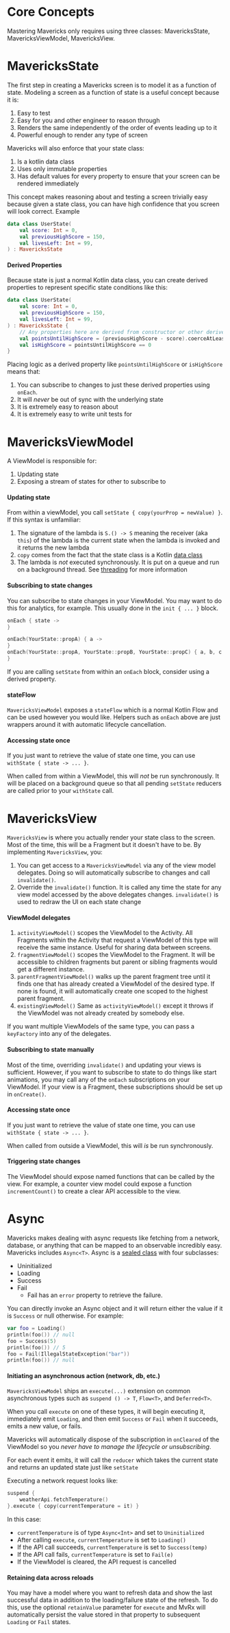 # Core Concepts
Mastering Mavericks only requires using three classes: MavericksState, MavericksViewModel, MavericksView.

# MavericksState
The first step in creating a Mavericks screen is to model it as a function of state. Modeling a screen as a function of state is a useful concept because it is:
1. Easy to test
1. Easy for you and other engineer to reason through
1. Renders the same independently of the order of events leading up to it
1. Powerful enough to render any type of screen

Mavericks will also enforce that your state class:
1. Is a kotlin data class
1. Uses only immutable properties
1. Has default values for every property to ensure that your screen can be rendered immediately

This concept makes reasoning about and testing a screen trivially easy because given a state class, you can have high confidence that you screen will look correct.
Example
```kotlin
data class UserState(
    val score: Int = 0,
    val previousHighScore = 150,
    val livesLeft: Int = 99,
) : MavericksState
```

#### Derived Properties
Because state is just a normal Kotlin data class, you can create derived properties to represent specific state conditions like this:
```kotlin
data class UserState(
    val score: Int = 0,
    val previousHighScore = 150,
    val livesLeft: Int = 99,
) : MavericksState {
    // Any properties here are derived from constructor or other derived properties
    val pointsUntilHighScore = (previousHighScore - score).coerceAtLeast(0)
    val isHighScore = pointsUntilHighScore == 0
}
```
Placing logic as a derived property like `pointsUntilHighScore` or `isHighScore` means that:
1. You can subscribe to changes to just these derived properties using `onEach`.
1. It will _never_ be out of sync with the underlying state
1. It is extremely easy to reason about
1. It is extremely easy to write unit tests for

# MavericksViewModel

A ViewModel is responsible for:
1. Updating state
2. Exposing a stream of states for other to subscribe to

#### Updating state
From within a viewModel, you call `setState { copy(yourProp = newValue) }`. If this syntax is unfamiliar:
1. The signature of the lambda is `S.() -> S` meaning the receiver (aka `this`) of the lambda is the current state when the lambda is invoked and it returns the new lambda
1. `copy` comes from the fact that the state class is a Kotlin [data class](https://kotlinlang.org/docs/reference/data-classes.html)
1. The lambda is _not_ executed synchronously. It is put on a queue and run on a background thread. See [threading](threading.md) for more information

#### Subscribing to state changes
You can subscribe to state changes in your ViewModel. You may want to do this for analytics, for example. This usually done in the `init { ... }` block.

```kotlin
onEach { state ->
}
```

```kotlin
onEach(YourState::propA) { a ->
}
onEach(YourState::propA, YourState::propB, YourState::propC) { a, b, c ->
}
```
If you are calling `setState` from within an `onEach` block, consider using a derived property.

#### stateFlow
`MavericksViewModel` exposes a `stateFlow` which is a normal Kotlin Flow and can be used however you would like. Helpers such as `onEach` above are just wrappers around it with automatic lifecycle cancellation.

#### Accessing state once
If you just want to retrieve the value of state one time, you can use `withState { state -> ... }`.

When called from within a ViewModel, this will _not_ be run synchronously. It will be placed on a background queue so that all pending `setState` reducers are called prior to your `withState` call.

# MavericksView
`MavericksView` is where you actually render your state class to the screen. Most of the time, this will be a Fragment but it doesn't have to be.
By implementing `MavericksView`, you:
1. You can get access to a `MavericksViewModel` via any of the view model delegates. Doing so will automatically subscribe to changes and call `invalidate()`.
1. Override the `invalidate()` function. It is called any time the state for any view model accessed by the above delegates changes. `invalidate()` is used to redraw the UI on each state change

#### ViewModel delegates
1. `activityViewModel()` scopes the ViewModel to the Activity. All Fragments within the Activity that request a ViewModel of this type will receive the same instance. Useful for sharing data between screens.
1. `fragmentViewModel()` scopes the ViewModel to the Fragment. It will be accessible to children fragments but parent or sibling fragments would get a different instance.
1. `parentFragmentViewModel()` walks up the parent fragment tree until it finds one that has already created a ViewModel of the desired type. If none is found, it will automatically create one scoped to the highest parent fragment.
1. `existingViewModel()` Same as `activityViewModel()` except it throws if the ViewModel was not already created by somebody else.

If you want multiple ViewModels of the same type, you can pass a `keyFactory` into any of the delegates.

#### Subscribing to state manually
Most of the time, overriding `invalidate()` and updating your views is sufficient. However, if you want to subscribe to state to do things like start animations, you may call any of the `onEach` subscriptions on your ViewModel. If your view is a Fragment, these subscriptions should be set up in `onCreate()`.

#### Accessing state once
If you just want to retrieve the value of state one time, you can use `withState { state -> ... }`.

When called from outside a ViewModel, this will _is_ be run synchronously.

#### Triggering state changes
The ViewModel should expose named functions that can be called by the view. For example, a counter view model could expose a function `incrementCount()` to create a clear API accessible to the view.

# Async
Mavericks makes dealing with async requests like fetching from a network, database, or anything that can be mapped to an observable incredibly easy. Mavericks includes `Async<T>`. Async is a [sealed class](https://kotlinlang.org/docs/reference/sealed-classes.html) with four subclasses:
* Uninitialized
* Loading
* Success
* Fail
    * Fail has an `error` property to retrieve the failure.

You can directly invoke an Async object and it will return either the value if it is `Success` or null otherwise.
For example:
```kotlin
var foo = Loading()
println(foo()) // null
foo = Success(5)
println(foo()) // 5
foo = Fail(IllegalStateException("bar"))
println(foo()) // null
```

#### Initiating an asynchronous action (network, db, etc.)
`MavericksViewModel` ships an `execute(...)` extension on common asynchronous types such as `suspend () -> T`, `Flow<T>`, and `Deferred<T>`.

When you call `execute` on one of these types, it will begin executing it, immediately emit `Loading`, and then emit `Success` or `Fail` when it succeeds, emits a new value, or fails.

Mavericks will automatically dispose of the subscription in `onCleared` of the ViewModel so you _never have to manage the lifecycle or unsubscribing_.

For each event it emits, it will call the `reducer` which takes the current state and returns an updated state just like `setState`

Executing a network request looks like:
```kotlin
suspend {
    weatherApi.fetchTemperature()
}.execute { copy(currentTemperature = it) }
```
In this case:
* `currentTemperature` is of type `Async<Int>` and set to `Uninitialized`
* After calling `execute`, `currentTemperature` is set to `Loading()`
* If the API call succeeds, `currentTemperature` is set to `Success(temp)`
* If the API call fails, `currentTemperature` is set to `Fail(e)`
* If the ViewModel is cleared, the API request is cancelled

#### Retaining data across reloads
You may have a model where you want to refresh data and show the last successful data in addition to the loading/failure state of the refresh. To do this, use the optional `retainValue` parameter for `execute` and MvRx will automatically persist the value stored in that property to subsequent `Loading` or `Fail` states.
